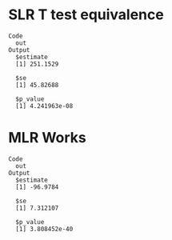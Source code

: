 # SLR T test equivalence

    Code
      out
    Output
      $estimate
      [1] 251.1529
      
      $se
      [1] 45.82688
      
      $p_value
      [1] 4.241963e-08
      

# MLR Works

    Code
      out
    Output
      $estimate
      [1] -96.9784
      
      $se
      [1] 7.312107
      
      $p_value
      [1] 3.808452e-40
      

